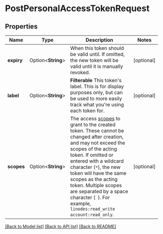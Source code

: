 # PostPersonalAccessTokenRequest

## Properties

Name | Type | Description | Notes
------------ | ------------- | ------------- | -------------
**expiry** | Option<**String**> | When this token should be valid until.  If omitted, the new token will be valid until it is manually revoked. | [optional]
**label** | Option<**String**> | __Filterable__ This token's label.  This is for display purposes only, but can be used to more easily track what you're using each token for. | [optional]
**scopes** | Option<**String**> | The access [scopes](https://techdocs.akamai.com/linode-api/reference/get-started#oauth-reference) to grant to the created token. These cannot be changed after creation, and may not exceed the scopes of the acting token.  If omitted or entered with a wildcard character (`*`), the new token will have the same scopes as the acting token.  Multiple scopes are separated by a space character (` `).  For example, `linodes:read_write account:read_only`. | [optional]

[[Back to Model list]](../README.md#documentation-for-models) [[Back to API list]](../README.md#documentation-for-api-endpoints) [[Back to README]](../README.md)


